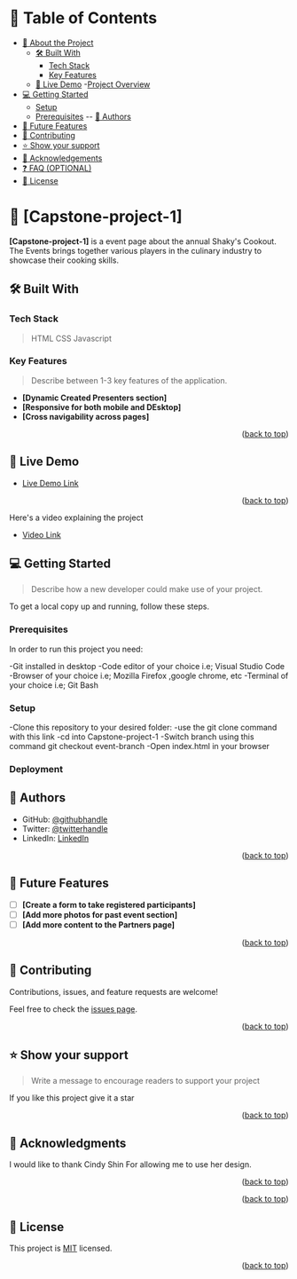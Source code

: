 <a name="readme-top"></a>

<!--
HOW TO USE:
This is an example of how you may give instructions on setting up your project locally.

Modify this file to match your project and remove sections that don't apply.

REQUIRED SECTIONS:
- Table of Contents
- About the Project
  - Built With
  - Live Demo
- Getting Started
- Authors
- Future Features
- Contributing
- Show your support
- Acknowledgements
- License

OPTIONAL SECTIONS:
- FAQ


<div align="center">
  <img src="./images/Shakys-logo.jpeg" alt="logo" width="140"  height="auto" />
  <br/>

  <h3><b>Microverse README Template</b></h3>

</div>

<!-- TABLE OF CONTENTS -->

# 📗 Table of Contents

- [📖 About the Project](#about-project)
  - [🛠 Built With](#built-with)
    - [Tech Stack](#tech-stack)
    - [Key Features](#key-features)
  - [🚀 Live Demo](#live-demo)
  -[Project Overview](#overview)
- [💻 Getting Started](#getting-started)
  - [Setup](#setup)
  - [Prerequisites](#prerequisites)
  -- [👥 Authors](#authors)
- [🔭 Future Features](#future-features)
- [🤝 Contributing](#contributing)
- [⭐️ Show your support](#support)
- [🙏 Acknowledgements](#acknowledgements)
- [❓ FAQ (OPTIONAL)](#faq)
- [📝 License](#license)

<!-- PROJECT DESCRIPTION -->

# 📖 [Capstone-project-1] <a name="My first capstone project"></a>


**[Capstone-project-1]** is a event page about the annual Shaky's Cookout. The Events brings together various players in the culinary industry to showcase their cooking skills. 

## 🛠 Built With <a name="built-with"></a>

### Tech Stack <a name="tech-stack"></a>

> HTML
> CSS
> Javascript

<!-- Features -->

### Key Features <a name="key-features"></a>

> Describe between 1-3 key features of the application.

- **[Dynamic Created Presenters section]**
- **[Responsive for both mobile and DEsktop]**
- **[Cross navigability across pages]**

<p align="right">(<a href="#readme-top">back to top</a>)</p>

<!-- LIVE DEMO -->

## 🚀 Live Demo <a name="live-demo"></a>


- [Live Demo Link](https://tjay1760.github.io/Capstone-project-1/)

<p align="right">(<a href="#readme-top">back to top</a>)</p>


<!-- PROJECT OVERVIEW -->
<a name="overview"></a>

Here's a video explaining the project

- [Video Link](https://www.loom.com/share/2d32bc30a7914da8a5d9f4a4d26b5d47)

<!-- GETTING STARTED -->

## 💻 Getting Started <a name="getting-started"></a>

> Describe how a new developer could make use of your project.

To get a local copy up and running, follow these steps.

### Prerequisites

In order to run this project you need:


-Git installed in desktop
-Code editor of your choice i.e; Visual Studio Code
-Browser of your choice i.e; Mozilla Firefox ,google chrome, etc
-Terminal of your choice i.e; Git Bash

### Setup

-Clone this repository to your desired folder:
-use the git clone command with this link
-cd into Capstone-project-1
-Switch branch using this command git checkout event-branch
-Open index.html in your browser
### Deployment

<!-- AUTHORS -->

## 👥 Authors <a name="authors"></a>


- GitHub: [@githubhandle](https://github.com/tjay1760)
- Twitter: [@twitterhandle](https://twitter.com)
- LinkedIn: [LinkedIn](https://www.linkedin.com/mwlite/in/john-thiongo-10484347)

<p align="right">(<a href="#readme-top">back to top</a>)</p>

<!-- FUTURE FEATURES -->

## 🔭 Future Features <a name="future-features"></a>

>

- [ ] **[Create a form to take registered participants]**
- [ ] **[Add more photos for past event section]**
- [ ] **[Add more content to the Partners page]**

<p align="right">(<a href="#readme-top">back to top</a>)</p>

<!-- CONTRIBUTING -->

## 🤝 Contributing <a name="contributing"></a>

Contributions, issues, and feature requests are welcome!

Feel free to check the [issues page](../../issues/).

<p align="right">(<a href="#readme-top">back to top</a>)</p>

<!-- SUPPORT -->

## ⭐️ Show your support <a name="support"></a>

> Write a message to encourage readers to support your project

If you like this project give it a star

<p align="right">(<a href="#readme-top">back to top</a>)</p>

<!-- ACKNOWLEDGEMENTS -->

## 🙏 Acknowledgments <a name="acknowledgements"></a>

I would like to thank Cindy Shin For allowing me to use her design.

<p align="right">(<a href="#readme-top">back to top</a>)</p>

<p align="right">(<a href="#readme-top">back to top</a>)</p>

<!-- LICENSE -->

## 📝 License <a name="license"></a>

This project is [MIT](./license) licensed.


<p align="right">(<a href="#readme-top">back to top</a>)</p>
